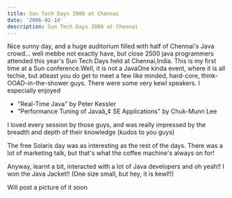 ```yaml
---
title: Sun Tech Days 2006 at Chennai
date: '2006-02-14'
description: Sun Tech Days 2006 at Chennai
---
```


Nice sunny day, and a huge auditorium filled with half of Chennai's Java crowd... well mebbe not exactly have, but close 2500 java programmers attended this year's Sun Tech Days held at Chennai,India. This is my first time at a Sun conference.Well, it is not a JavaOne kinda event, where it is all techie, but atleast you do get to meet a few like minded, hard-core, think-OOAD-in-the-shower guys. There were some very kewl speakers. I especially enjoyed

- "Real-Time Java" by Peter Kessler  
- "Performance Tuning of Javaâ„¢ SE Applications" by Chuk-Munn Lee

I loved every session by those guys, and was really impressed by the breadth and depth of their knowledge (kudos to you guys)

The free Solaris day was as interesting as the rest of the days. There was a lot of marketing talk, but that's what the coffee machine's always on for!

Anyway, learnt a bit, interacted with a lot of Java developers and oh yeah!! I won the Java Jacket!! (One size small, but hey, it is kewl!!)

Will post a picture of it soon
